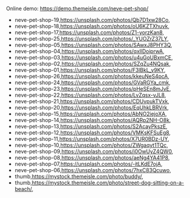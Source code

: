 Online demo: https://demo.themeisle.com/neve-pet-shop/




- neve-pet-shop-19,https://unsplash.com/photos/Qb7D1xw28Co,
- neve-pet-shop-18,https://unsplash.com/photos/oU6KZTXhuvk,
- neve-pet-shop-17,https://unsplash.com/photos/Z1-yorzKan8,
- neve-pet-shop-25,https://unsplash.com/photos/_YUOZrZ37LY,
- neve-pet-shop-05,https://unsplash.com/photos/SAwxJ8PHY3Q,
- neve-pet-shop-04,https://unsplash.com/photos/qxIlDoiprwA,
- neve-pet-shop-03,https://unsplash.com/photos/u4uGoUBxmCE,
- neve-pet-shop-02,https://unsplash.com/photos/SZqZu4NQsak,
- neve-pet-shop-01,https://unsplash.com/photos/F3lBkL_y9KY,
- neve-pet-shop-26,https://unsplash.com/photos/kkeuNeS4pcA,
- neve-pet-shop-24,https://unsplash.com/photos/GVaRGYa_cmk,
- neve-pet-shop-23,https://unsplash.com/photos/pHeSEn8mJvE,
- neve-pet-shop-22,https://unsplash.com/photos/LvZqsx-vJL8,
- neve-pet-shop-21,https://unsplash.com/photos/CDUvpukTVxk,
- neve-pet-shop-20,https://unsplash.com/photos/EqUhkLBRVrk,
- neve-pet-shop-15,https://unsplash.com/photos/AbNO2iejoXA,
- neve-pet-shop-14,https://unsplash.com/photos/AQRp2NH-O8k,
- neve-pet-shop-13,https://unsplash.com/photos/S2AcayPkszE,
- neve-pet-shop-12,https://unsplash.com/photos/VMKsKFSuEg8,
- neve-pet-shop-11,https://unsplash.com/photos/X7UR0BDz-UY,
- neve-pet-shop-10,https://unsplash.com/photos/ZWgaqyt1TQc,
- neve-pet-shop-09,https://unsplash.com/photos/i0OwUyZ4QW0,
- neve-pet-shop-08,https://unsplash.com/photos/aeNg4YA41P8,
- neve-pet-shop-07,https://unsplash.com/photos/-itLKdE7ojA,
- neve-pet-shop-06,https://unsplash.com/photos/7hxC83Qcuwo,
- thumb,https://mystock.themeisle.com/photo/buddy/,
- thumb,https://mystock.themeisle.com/photo/street-dog-sitting-on-a-beach/,